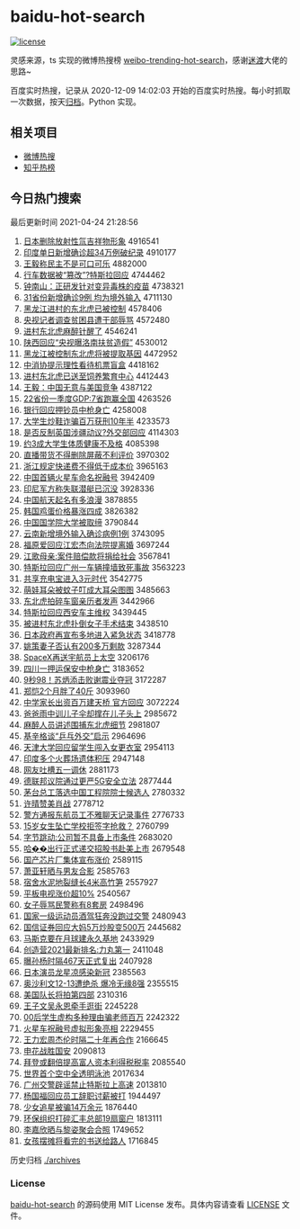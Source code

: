 # baidu-hot-search

[![license](https://img.shields.io/github/license/Arrackisarookie/baidu-hot-search)](https://github.com/Arrackisarookie/baidu-hot-search/blob/master/LICENSE)

灵感来源，ts 实现的微博热搜榜 [weibo-trending-hot-search](https://github.com/justjavac/weibo-trending-hot-search)，感谢[迷渡](https://github.com/justjavac)大佬的思路~

百度实时热搜，记录从 2020-12-09 14:02:03 开始的百度实时热搜。每小时抓取一次数据，按天[归档](./archives)。Python 实现。

## 相关项目
+ [微博热搜](https://github.com/Arrackisarookie/weibo-hot-search)
+ [知乎热榜](https://github.com/Arrackisarookie/zhihu-top-search)

## 今日热门搜索

<!-- Rank Begin -->

最后更新时间 2021-04-24 21:28:56

1. [日本删除放射性氚吉祥物形象](http://www.baidu.com/baidu?cl=3&tn=SE_baiduhomet8_jmjb7mjw&rsv_dl=fyb_top&fr=top1000&wd=%C8%D5%B1%BE%C9%BE%B3%FD%B7%C5%C9%E4%D0%D4%EB%B0%BC%AA%CF%E9%CE%EF%D0%CE%CF%F3) 4916541
1. [印度单日新增确诊超34万例破纪录](http://www.baidu.com/baidu?cl=3&tn=SE_baiduhomet8_jmjb7mjw&rsv_dl=fyb_top&fr=top1000&wd=%D3%A1%B6%C8%B5%A5%C8%D5%D0%C2%D4%F6%C8%B7%D5%EF%B3%AC34%CD%F2%C0%FD%C6%C6%BC%CD%C2%BC) 4910177
1. [王毅称民主不是可口可乐](http://www.baidu.com/baidu?cl=3&tn=SE_baiduhomet8_jmjb7mjw&rsv_dl=fyb_top&fr=top1000&wd=%CD%F5%D2%E3%B3%C6%C3%F1%D6%F7%B2%BB%CA%C7%BF%C9%BF%DA%BF%C9%C0%D6) 4882000
1. [行车数据被“篡改”?特斯拉回应](http://www.baidu.com/baidu?cl=3&tn=SE_baiduhomet8_jmjb7mjw&rsv_dl=fyb_top&fr=top1000&wd=%D0%D0%B3%B5%CA%FD%BE%DD%B1%BB%A1%B0%B4%DB%B8%C4%A1%B1%3F%CC%D8%CB%B9%C0%AD%BB%D8%D3%A6) 4744462
1. [钟南山：正研发针对变异毒株的疫苗](http://www.baidu.com/baidu?cl=3&tn=SE_baiduhomet8_jmjb7mjw&rsv_dl=fyb_top&fr=top1000&wd=%D6%D3%C4%CF%C9%BD%A3%BA%D5%FD%D1%D0%B7%A2%D5%EB%B6%D4%B1%E4%D2%EC%B6%BE%D6%EA%B5%C4%D2%DF%C3%E7) 4738321
1. [31省份新增确诊9例 均为境外输入](http://www.baidu.com/baidu?cl=3&tn=SE_baiduhomet8_jmjb7mjw&rsv_dl=fyb_top&fr=top1000&wd=31%CA%A1%B7%DD%D0%C2%D4%F6%C8%B7%D5%EF9%C0%FD%20%BE%F9%CE%AA%BE%B3%CD%E2%CA%E4%C8%EB) 4711130
1. [黑龙江进村的东北虎已被控制](http://www.baidu.com/baidu?cl=3&tn=SE_baiduhomet8_jmjb7mjw&rsv_dl=fyb_top&fr=top1000&wd=%BA%DA%C1%FA%BD%AD%BD%F8%B4%E5%B5%C4%B6%AB%B1%B1%BB%A2%D2%D1%B1%BB%BF%D8%D6%C6) 4578406
1. [央视记者调查贫困县遭干部辱骂](http://www.baidu.com/baidu?cl=3&tn=SE_baiduhomet8_jmjb7mjw&rsv_dl=fyb_top&fr=top1000&wd=%D1%EB%CA%D3%BC%C7%D5%DF%B5%F7%B2%E9%C6%B6%C0%A7%CF%D8%D4%E2%B8%C9%B2%BF%C8%E8%C2%EE) 4572480
1. [进村东北虎麻醉针醒了](http://www.baidu.com/baidu?cl=3&tn=SE_baiduhomet8_jmjb7mjw&rsv_dl=fyb_top&fr=top1000&wd=%BD%F8%B4%E5%B6%AB%B1%B1%BB%A2%C2%E9%D7%ED%D5%EB%D0%D1%C1%CB) 4546241
1. [陕西回应“央视曝洛南扶贫造假”](http://www.baidu.com/baidu?cl=3&tn=SE_baiduhomet8_jmjb7mjw&rsv_dl=fyb_top&fr=top1000&wd=%C9%C2%CE%F7%BB%D8%D3%A6%A1%B0%D1%EB%CA%D3%C6%D8%C2%E5%C4%CF%B7%F6%C6%B6%D4%EC%BC%D9%A1%B1) 4530012
1. [黑龙江被控制东北虎将被提取基因](http://www.baidu.com/baidu?cl=3&tn=SE_baiduhomet8_jmjb7mjw&rsv_dl=fyb_top&fr=top1000&wd=%BA%DA%C1%FA%BD%AD%B1%BB%BF%D8%D6%C6%B6%AB%B1%B1%BB%A2%BD%AB%B1%BB%CC%E1%C8%A1%BB%F9%D2%F2) 4472952
1. [中消协提示理性看待机票盲盒](http://www.baidu.com/baidu?cl=3&tn=SE_baiduhomet8_jmjb7mjw&rsv_dl=fyb_top&fr=top1000&wd=%D6%D0%CF%FB%D0%AD%CC%E1%CA%BE%C0%ED%D0%D4%BF%B4%B4%FD%BB%FA%C6%B1%C3%A4%BA%D0) 4418162
1. [进村东北虎已送至饲养繁育中心](http://www.baidu.com/baidu?cl=3&tn=SE_baiduhomet8_jmjb7mjw&rsv_dl=fyb_top&fr=top1000&wd=%BD%F8%B4%E5%B6%AB%B1%B1%BB%A2%D2%D1%CB%CD%D6%C1%CB%C7%D1%F8%B7%B1%D3%FD%D6%D0%D0%C4) 4412443
1. [王毅：中国无意与美国竞争](http://www.baidu.com/baidu?cl=3&tn=SE_baiduhomet8_jmjb7mjw&rsv_dl=fyb_top&fr=top1000&wd=%CD%F5%D2%E3%A3%BA%D6%D0%B9%FA%CE%DE%D2%E2%D3%EB%C3%C0%B9%FA%BE%BA%D5%F9) 4387122
1. [22省份一季度GDP:7省跑赢全国](http://www.baidu.com/baidu?cl=3&tn=SE_baiduhomet8_jmjb7mjw&rsv_dl=fyb_top&fr=top1000&wd=22%CA%A1%B7%DD%D2%BB%BC%BE%B6%C8GDP%3A7%CA%A1%C5%DC%D3%AE%C8%AB%B9%FA) 4263526
1. [银行回应押钞员中枪身亡](http://www.baidu.com/baidu?cl=3&tn=SE_baiduhomet8_jmjb7mjw&rsv_dl=fyb_top&fr=top1000&wd=%D2%F8%D0%D0%BB%D8%D3%A6%D1%BA%B3%AE%D4%B1%D6%D0%C7%B9%C9%ED%CD%F6) 4258008
1. [大学生炒鞋诈骗百万获刑10年半](http://www.baidu.com/baidu?cl=3&tn=SE_baiduhomet8_jmjb7mjw&rsv_dl=fyb_top&fr=top1000&wd=%B4%F3%D1%A7%C9%FA%B3%B4%D0%AC%D5%A9%C6%AD%B0%D9%CD%F2%BB%F1%D0%CC10%C4%EA%B0%EB) 4233573
1. [是否反制英国涉疆动议?外交部回应](http://www.baidu.com/baidu?cl=3&tn=SE_baiduhomet8_jmjb7mjw&rsv_dl=fyb_top&fr=top1000&wd=%CA%C7%B7%F1%B7%B4%D6%C6%D3%A2%B9%FA%C9%E6%BD%AE%B6%AF%D2%E9%3F%CD%E2%BD%BB%B2%BF%BB%D8%D3%A6) 4114303
1. [约3成大学生体质健康不及格](http://www.baidu.com/baidu?cl=3&tn=SE_baiduhomet8_jmjb7mjw&rsv_dl=fyb_top&fr=top1000&wd=%D4%BC3%B3%C9%B4%F3%D1%A7%C9%FA%CC%E5%D6%CA%BD%A1%BF%B5%B2%BB%BC%B0%B8%F1) 4085398
1. [直播带货不得删除屏蔽不利评价](http://www.baidu.com/baidu?cl=3&tn=SE_baiduhomet8_jmjb7mjw&rsv_dl=fyb_top&fr=top1000&wd=%D6%B1%B2%A5%B4%F8%BB%F5%B2%BB%B5%C3%C9%BE%B3%FD%C6%C1%B1%CE%B2%BB%C0%FB%C6%C0%BC%DB) 3970302
1. [浙江规定快递费不得低于成本价](http://www.baidu.com/baidu?cl=3&tn=SE_baiduhomet8_jmjb7mjw&rsv_dl=fyb_top&fr=top1000&wd=%D5%E3%BD%AD%B9%E6%B6%A8%BF%EC%B5%DD%B7%D1%B2%BB%B5%C3%B5%CD%D3%DA%B3%C9%B1%BE%BC%DB) 3965163
1. [中国首辆火星车命名祝融号](http://www.baidu.com/baidu?cl=3&tn=SE_baiduhomet8_jmjb7mjw&rsv_dl=fyb_top&fr=top1000&wd=%D6%D0%B9%FA%CA%D7%C1%BE%BB%F0%D0%C7%B3%B5%C3%FC%C3%FB%D7%A3%C8%DA%BA%C5) 3942409
1. [印尼军方称失联潜艇已沉没](http://www.baidu.com/baidu?cl=3&tn=SE_baiduhomet8_jmjb7mjw&rsv_dl=fyb_top&fr=top1000&wd=%D3%A1%C4%E1%BE%FC%B7%BD%B3%C6%CA%A7%C1%AA%C7%B1%CD%A7%D2%D1%B3%C1%C3%BB) 3928336
1. [中国航天起名有多浪漫](http://www.baidu.com/baidu?cl=3&tn=SE_baiduhomet8_jmjb7mjw&rsv_dl=fyb_top&fr=top1000&wd=%D6%D0%B9%FA%BA%BD%CC%EC%C6%F0%C3%FB%D3%D0%B6%E0%C0%CB%C2%FE) 3878855
1. [韩国鸡蛋价格暴涨四成](http://www.baidu.com/baidu?cl=3&tn=SE_baiduhomet8_jmjb7mjw&rsv_dl=fyb_top&fr=top1000&wd=%BA%AB%B9%FA%BC%A6%B5%B0%BC%DB%B8%F1%B1%A9%D5%C7%CB%C4%B3%C9) 3826382
1. [中国国学院大学被取缔](http://www.baidu.com/baidu?cl=3&tn=SE_baiduhomet8_jmjb7mjw&rsv_dl=fyb_top&fr=top1000&wd=%D6%D0%B9%FA%B9%FA%D1%A7%D4%BA%B4%F3%D1%A7%B1%BB%C8%A1%B5%DE) 3790844
1. [云南新增境外输入确诊病例1例](http://www.baidu.com/baidu?cl=3&tn=SE_baiduhomet8_jmjb7mjw&rsv_dl=fyb_top&fr=top1000&wd=%D4%C6%C4%CF%D0%C2%D4%F6%BE%B3%CD%E2%CA%E4%C8%EB%C8%B7%D5%EF%B2%A1%C0%FD1%C0%FD) 3743095
1. [福原爱回应江宏杰向法院提离婚](http://www.baidu.com/baidu?cl=3&tn=SE_baiduhomet8_jmjb7mjw&rsv_dl=fyb_top&fr=top1000&wd=%B8%A3%D4%AD%B0%AE%BB%D8%D3%A6%BD%AD%BA%EA%BD%DC%CF%F2%B7%A8%D4%BA%CC%E1%C0%EB%BB%E9) 3697244
1. [江歌母亲:案件赔偿款将捐给社会](http://www.baidu.com/baidu?cl=3&tn=SE_baiduhomet8_jmjb7mjw&rsv_dl=fyb_top&fr=top1000&wd=%BD%AD%B8%E8%C4%B8%C7%D7%3A%B0%B8%BC%FE%C5%E2%B3%A5%BF%EE%BD%AB%BE%E8%B8%F8%C9%E7%BB%E1) 3567841
1. [特斯拉回应广州一车辆撞墙致死事故](http://www.baidu.com/baidu?cl=3&tn=SE_baiduhomet8_jmjb7mjw&rsv_dl=fyb_top&fr=top1000&wd=%CC%D8%CB%B9%C0%AD%BB%D8%D3%A6%B9%E3%D6%DD%D2%BB%B3%B5%C1%BE%D7%B2%C7%BD%D6%C2%CB%C0%CA%C2%B9%CA) 3563223
1. [共享充电宝进入3元时代](http://www.baidu.com/baidu?cl=3&tn=SE_baiduhomet8_jmjb7mjw&rsv_dl=fyb_top&fr=top1000&wd=%B9%B2%CF%ED%B3%E4%B5%E7%B1%A6%BD%F8%C8%EB3%D4%AA%CA%B1%B4%FA) 3542775
1. [萌娃耳朵被蚊子叮成大耳朵图图](http://www.baidu.com/baidu?cl=3&tn=SE_baiduhomet8_jmjb7mjw&rsv_dl=fyb_top&fr=top1000&wd=%C3%C8%CD%DE%B6%FA%B6%E4%B1%BB%CE%C3%D7%D3%B6%A3%B3%C9%B4%F3%B6%FA%B6%E4%CD%BC%CD%BC) 3485663
1. [东北虎拍碎车窗亲历者发声](http://www.baidu.com/baidu?cl=3&tn=SE_baiduhomet8_jmjb7mjw&rsv_dl=fyb_top&fr=top1000&wd=%B6%AB%B1%B1%BB%A2%C5%C4%CB%E9%B3%B5%B4%B0%C7%D7%C0%FA%D5%DF%B7%A2%C9%F9) 3442966
1. [特斯拉回应西安车主维权](http://www.baidu.com/baidu?cl=3&tn=SE_baiduhomet8_jmjb7mjw&rsv_dl=fyb_top&fr=top1000&wd=%CC%D8%CB%B9%C0%AD%BB%D8%D3%A6%CE%F7%B0%B2%B3%B5%D6%F7%CE%AC%C8%A8) 3439445
1. [被进村东北虎扑倒女子手术结束](http://www.baidu.com/baidu?cl=3&tn=SE_baiduhomet8_jmjb7mjw&rsv_dl=fyb_top&fr=top1000&wd=%B1%BB%BD%F8%B4%E5%B6%AB%B1%B1%BB%A2%C6%CB%B5%B9%C5%AE%D7%D3%CA%D6%CA%F5%BD%E1%CA%F8) 3438510
1. [日本政府再宣布多地进入紧急状态](http://www.baidu.com/baidu?cl=3&tn=SE_baiduhomet8_jmjb7mjw&rsv_dl=fyb_top&fr=top1000&wd=%C8%D5%B1%BE%D5%FE%B8%AE%D4%D9%D0%FB%B2%BC%B6%E0%B5%D8%BD%F8%C8%EB%BD%F4%BC%B1%D7%B4%CC%AC) 3418778
1. [姚策妻子否认有200多万剩款](http://www.baidu.com/baidu?cl=3&tn=SE_baiduhomet8_jmjb7mjw&rsv_dl=fyb_top&fr=top1000&wd=%D2%A6%B2%DF%C6%DE%D7%D3%B7%F1%C8%CF%D3%D0200%B6%E0%CD%F2%CA%A3%BF%EE) 3287344
1. [SpaceX再送宇航员上太空](http://www.baidu.com/baidu?cl=3&tn=SE_baiduhomet8_jmjb7mjw&rsv_dl=fyb_top&fr=top1000&wd=SpaceX%D4%D9%CB%CD%D3%EE%BA%BD%D4%B1%C9%CF%CC%AB%BF%D5) 3206176
1. [四川一押运保安中枪身亡](http://www.baidu.com/baidu?cl=3&tn=SE_baiduhomet8_jmjb7mjw&rsv_dl=fyb_top&fr=top1000&wd=%CB%C4%B4%A8%D2%BB%D1%BA%D4%CB%B1%A3%B0%B2%D6%D0%C7%B9%C9%ED%CD%F6) 3183652
1. [9秒98！苏炳添击败谢震业夺冠](http://www.baidu.com/baidu?cl=3&tn=SE_baiduhomet8_jmjb7mjw&rsv_dl=fyb_top&fr=top1000&wd=9%C3%EB98%A3%A1%CB%D5%B1%FE%CC%ED%BB%F7%B0%DC%D0%BB%D5%F0%D2%B5%B6%E1%B9%DA) 3172287
1. [郑恺2个月胖了40斤](http://www.baidu.com/baidu?cl=3&tn=SE_baiduhomet8_jmjb7mjw&rsv_dl=fyb_top&fr=top1000&wd=%D6%A3%E2%FD2%B8%F6%D4%C2%C5%D6%C1%CB40%BD%EF) 3093960
1. [中学家长出资百万建天桥 官方回应](http://www.baidu.com/baidu?cl=3&tn=SE_baiduhomet8_jmjb7mjw&rsv_dl=fyb_top&fr=top1000&wd=%D6%D0%D1%A7%BC%D2%B3%A4%B3%F6%D7%CA%B0%D9%CD%F2%BD%A8%CC%EC%C7%C5%20%B9%D9%B7%BD%BB%D8%D3%A6) 3072224
1. [爸爸雨中训儿子伞却撑在儿子头上](http://www.baidu.com/baidu?cl=3&tn=SE_baiduhomet8_jmjb7mjw&rsv_dl=fyb_top&fr=top1000&wd=%B0%D6%B0%D6%D3%EA%D6%D0%D1%B5%B6%F9%D7%D3%C9%A1%C8%B4%B3%C5%D4%DA%B6%F9%D7%D3%CD%B7%C9%CF) 2985672
1. [麻醉人员讲述围捕东北虎细节](http://www.baidu.com/baidu?cl=3&tn=SE_baiduhomet8_jmjb7mjw&rsv_dl=fyb_top&fr=top1000&wd=%C2%E9%D7%ED%C8%CB%D4%B1%BD%B2%CA%F6%CE%A7%B2%B6%B6%AB%B1%B1%BB%A2%CF%B8%BD%DA) 2981807
1. [基辛格谈“乒乓外交”启示](http://www.baidu.com/baidu?cl=3&tn=SE_baiduhomet8_jmjb7mjw&rsv_dl=fyb_top&fr=top1000&wd=%BB%F9%D0%C1%B8%F1%CC%B8%A1%B0%C6%B9%C5%D2%CD%E2%BD%BB%A1%B1%C6%F4%CA%BE) 2964696
1. [天津大学回应留学生闯入女更衣室](http://www.baidu.com/baidu?cl=3&tn=SE_baiduhomet8_jmjb7mjw&rsv_dl=fyb_top&fr=top1000&wd=%CC%EC%BD%F2%B4%F3%D1%A7%BB%D8%D3%A6%C1%F4%D1%A7%C9%FA%B4%B3%C8%EB%C5%AE%B8%FC%D2%C2%CA%D2) 2954113
1. [印度多个火葬场遗体积压](http://www.baidu.com/baidu?cl=3&tn=SE_baiduhomet8_jmjb7mjw&rsv_dl=fyb_top&fr=top1000&wd=%D3%A1%B6%C8%B6%E0%B8%F6%BB%F0%D4%E1%B3%A1%D2%C5%CC%E5%BB%FD%D1%B9) 2947148
1. [网友吐槽五一调休](http://www.baidu.com/baidu?cl=3&tn=SE_baiduhomet8_jmjb7mjw&rsv_dl=fyb_top&fr=top1000&wd=%CD%F8%D3%D1%CD%C2%B2%DB%CE%E5%D2%BB%B5%F7%D0%DD) 2881173
1. [德联邦议院通过更严5G安全立法](http://www.baidu.com/baidu?cl=3&tn=SE_baiduhomet8_jmjb7mjw&rsv_dl=fyb_top&fr=top1000&wd=%B5%C2%C1%AA%B0%EE%D2%E9%D4%BA%CD%A8%B9%FD%B8%FC%D1%CF5G%B0%B2%C8%AB%C1%A2%B7%A8) 2877444
1. [茅台总工落选中国工程院院士候选人](http://www.baidu.com/baidu?cl=3&tn=SE_baiduhomet8_jmjb7mjw&rsv_dl=fyb_top&fr=top1000&wd=%C3%A9%CC%A8%D7%DC%B9%A4%C2%E4%D1%A1%D6%D0%B9%FA%B9%A4%B3%CC%D4%BA%D4%BA%CA%BF%BA%F2%D1%A1%C8%CB) 2780332
1. [许晴赞美肖战](http://www.baidu.com/baidu?cl=3&tn=SE_baiduhomet8_jmjb7mjw&rsv_dl=fyb_top&fr=top1000&wd=%D0%ED%C7%E7%D4%DE%C3%C0%D0%A4%D5%BD) 2778712
1. [警方通报东航员工不雅聊天记录事件](http://www.baidu.com/baidu?cl=3&tn=SE_baiduhomet8_jmjb7mjw&rsv_dl=fyb_top&fr=top1000&wd=%BE%AF%B7%BD%CD%A8%B1%A8%B6%AB%BA%BD%D4%B1%B9%A4%B2%BB%D1%C5%C1%C4%CC%EC%BC%C7%C2%BC%CA%C2%BC%FE) 2776733
1. [15岁女生坠亡学校拒签字抢救？](http://www.baidu.com/baidu?cl=3&tn=SE_baiduhomet8_jmjb7mjw&rsv_dl=fyb_top&fr=top1000&wd=15%CB%EA%C5%AE%C9%FA%D7%B9%CD%F6%D1%A7%D0%A3%BE%DC%C7%A9%D7%D6%C7%C0%BE%C8%A3%BF) 2760799
1. [字节跳动:公司暂不具备上市条件](http://www.baidu.com/baidu?cl=3&tn=SE_baiduhomet8_jmjb7mjw&rsv_dl=fyb_top&fr=top1000&wd=%D7%D6%BD%DA%CC%F8%B6%AF%3A%B9%AB%CB%BE%D4%DD%B2%BB%BE%DF%B1%B8%C9%CF%CA%D0%CC%F5%BC%FE) 2683020
1. [哈��出行正式递交招股书赴美上市](http://www.baidu.com/baidu?cl=3&tn=SE_baiduhomet8_jmjb7mjw&rsv_dl=fyb_top&fr=top1000&wd=%B9%FE%86%AA%B3%F6%D0%D0%D5%FD%CA%BD%B5%DD%BD%BB%D5%D0%B9%C9%CA%E9%B8%B0%C3%C0%C9%CF%CA%D0) 2679548
1. [国产芯片厂集体宣布涨价](http://www.baidu.com/baidu?cl=3&tn=SE_baiduhomet8_jmjb7mjw&rsv_dl=fyb_top&fr=top1000&wd=%B9%FA%B2%FA%D0%BE%C6%AC%B3%A7%BC%AF%CC%E5%D0%FB%B2%BC%D5%C7%BC%DB) 2589115
1. [萧亚轩晒与男友合影](http://www.baidu.com/baidu?cl=3&tn=SE_baiduhomet8_jmjb7mjw&rsv_dl=fyb_top&fr=top1000&wd=%CF%F4%D1%C7%D0%F9%C9%B9%D3%EB%C4%D0%D3%D1%BA%CF%D3%B0) 2585763
1. [宿舍水泥地裂缝长4米高竹笋](http://www.baidu.com/baidu?cl=3&tn=SE_baiduhomet8_jmjb7mjw&rsv_dl=fyb_top&fr=top1000&wd=%CB%DE%C9%E1%CB%AE%C4%E0%B5%D8%C1%D1%B7%EC%B3%A44%C3%D7%B8%DF%D6%F1%CB%F1) 2557927
1. [平板电视涨价超10%](http://www.baidu.com/baidu?cl=3&tn=SE_baiduhomet8_jmjb7mjw&rsv_dl=fyb_top&fr=top1000&wd=%C6%BD%B0%E5%B5%E7%CA%D3%D5%C7%BC%DB%B3%AC10%25) 2540567
1. [女子辱骂民警称有8套房](http://www.baidu.com/baidu?cl=3&tn=SE_baiduhomet8_jmjb7mjw&rsv_dl=fyb_top&fr=top1000&wd=%C5%AE%D7%D3%C8%E8%C2%EE%C3%F1%BE%AF%B3%C6%D3%D08%CC%D7%B7%BF) 2498496
1. [国家一级运动员酒驾狂奔没跑过交警](http://www.baidu.com/baidu?cl=3&tn=SE_baiduhomet8_jmjb7mjw&rsv_dl=fyb_top&fr=top1000&wd=%B9%FA%BC%D2%D2%BB%BC%B6%D4%CB%B6%AF%D4%B1%BE%C6%BC%DD%BF%F1%B1%BC%C3%BB%C5%DC%B9%FD%BD%BB%BE%AF) 2480943
1. [国信证券回应大妈5万炒股变500万](http://www.baidu.com/baidu?cl=3&tn=SE_baiduhomet8_jmjb7mjw&rsv_dl=fyb_top&fr=top1000&wd=%B9%FA%D0%C5%D6%A4%C8%AF%BB%D8%D3%A6%B4%F3%C2%E85%CD%F2%B3%B4%B9%C9%B1%E4500%CD%F2) 2445682
1. [马斯克要在月球建永久基地](http://www.baidu.com/baidu?cl=3&tn=SE_baiduhomet8_jmjb7mjw&rsv_dl=fyb_top&fr=top1000&wd=%C2%ED%CB%B9%BF%CB%D2%AA%D4%DA%D4%C2%C7%F2%BD%A8%D3%C0%BE%C3%BB%F9%B5%D8) 2433929
1. [创造营2021最新排名:力丸第一](http://www.baidu.com/baidu?cl=3&tn=SE_baiduhomet8_jmjb7mjw&rsv_dl=fyb_top&fr=top1000&wd=%B4%B4%D4%EC%D3%AA2021%D7%EE%D0%C2%C5%C5%C3%FB%3A%C1%A6%CD%E8%B5%DA%D2%BB) 2411048
1. [曝孙杨时隔467天正式复出](http://www.baidu.com/baidu?cl=3&tn=SE_baiduhomet8_jmjb7mjw&rsv_dl=fyb_top&fr=top1000&wd=%C6%D8%CB%EF%D1%EE%CA%B1%B8%F4467%CC%EC%D5%FD%CA%BD%B8%B4%B3%F6) 2407928
1. [日本演员龙星凉感染新冠](http://www.baidu.com/baidu?cl=3&tn=SE_baiduhomet8_jmjb7mjw&rsv_dl=fyb_top&fr=top1000&wd=%C8%D5%B1%BE%D1%DD%D4%B1%C1%FA%D0%C7%C1%B9%B8%D0%C8%BE%D0%C2%B9%DA) 2385563
1. [奥沙利文12-13遭绝杀 爆冷无缘8强](http://www.baidu.com/baidu?cl=3&tn=SE_baiduhomet8_jmjb7mjw&rsv_dl=fyb_top&fr=top1000&wd=%B0%C2%C9%B3%C0%FB%CE%C412-13%D4%E2%BE%F8%C9%B1%20%B1%AC%C0%E4%CE%DE%D4%B58%C7%BF) 2355515
1. [美国队长将拍第四部](http://www.baidu.com/baidu?cl=3&tn=SE_baiduhomet8_jmjb7mjw&rsv_dl=fyb_top&fr=top1000&wd=%C3%C0%B9%FA%B6%D3%B3%A4%BD%AB%C5%C4%B5%DA%CB%C4%B2%BF) 2310316
1. [王子文吴永恩牵手逛街](http://www.baidu.com/baidu?cl=3&tn=SE_baiduhomet8_jmjb7mjw&rsv_dl=fyb_top&fr=top1000&wd=%CD%F5%D7%D3%CE%C4%CE%E2%D3%C0%B6%F7%C7%A3%CA%D6%B9%E4%BD%D6) 2245228
1. [00后学生虚构多种理由骗老师百万](http://www.baidu.com/baidu?cl=3&tn=SE_baiduhomet8_jmjb7mjw&rsv_dl=fyb_top&fr=top1000&wd=00%BA%F3%D1%A7%C9%FA%D0%E9%B9%B9%B6%E0%D6%D6%C0%ED%D3%C9%C6%AD%C0%CF%CA%A6%B0%D9%CD%F2) 2242322
1. [火星车祝融号虚拟形象亮相](http://www.baidu.com/baidu?cl=3&tn=SE_baiduhomet8_jmjb7mjw&rsv_dl=fyb_top&fr=top1000&wd=%BB%F0%D0%C7%B3%B5%D7%A3%C8%DA%BA%C5%D0%E9%C4%E2%D0%CE%CF%F3%C1%C1%CF%E0) 2229455
1. [王力宏周杰伦时隔二十年再合作](http://www.baidu.com/baidu?cl=3&tn=SE_baiduhomet8_jmjb7mjw&rsv_dl=fyb_top&fr=top1000&wd=%CD%F5%C1%A6%BA%EA%D6%DC%BD%DC%C2%D7%CA%B1%B8%F4%B6%FE%CA%AE%C4%EA%D4%D9%BA%CF%D7%F7) 2166645
1. [申花战胜国安](http://www.baidu.com/baidu?cl=3&tn=SE_baiduhomet8_jmjb7mjw&rsv_dl=fyb_top&fr=top1000&wd=%C9%EA%BB%A8%D5%BD%CA%A4%B9%FA%B0%B2) 2090813
1. [拜登或翻倍提高富人资本利得税税率](http://www.baidu.com/baidu?cl=3&tn=SE_baiduhomet8_jmjb7mjw&rsv_dl=fyb_top&fr=top1000&wd=%B0%DD%B5%C7%BB%F2%B7%AD%B1%B6%CC%E1%B8%DF%B8%BB%C8%CB%D7%CA%B1%BE%C0%FB%B5%C3%CB%B0%CB%B0%C2%CA) 2085540
1. [世界首个空中全透明泳池](http://www.baidu.com/baidu?cl=3&tn=SE_baiduhomet8_jmjb7mjw&rsv_dl=fyb_top&fr=top1000&wd=%CA%C0%BD%E7%CA%D7%B8%F6%BF%D5%D6%D0%C8%AB%CD%B8%C3%F7%D3%BE%B3%D8) 2017634
1. [广州交警辟谣禁止特斯拉上高速](http://www.baidu.com/baidu?cl=3&tn=SE_baiduhomet8_jmjb7mjw&rsv_dl=fyb_top&fr=top1000&wd=%B9%E3%D6%DD%BD%BB%BE%AF%B1%D9%D2%A5%BD%FB%D6%B9%CC%D8%CB%B9%C0%AD%C9%CF%B8%DF%CB%D9) 2013810
1. [杨国福回应员工辞职讨薪被打](http://www.baidu.com/baidu?cl=3&tn=SE_baiduhomet8_jmjb7mjw&rsv_dl=fyb_top&fr=top1000&wd=%D1%EE%B9%FA%B8%A3%BB%D8%D3%A6%D4%B1%B9%A4%B4%C7%D6%B0%CC%D6%D0%BD%B1%BB%B4%F2) 1944497
1. [少女追星被骗14万余元](http://www.baidu.com/baidu?cl=3&tn=SE_baiduhomet8_jmjb7mjw&rsv_dl=fyb_top&fr=top1000&wd=%C9%D9%C5%AE%D7%B7%D0%C7%B1%BB%C6%AD14%CD%F2%D3%E0%D4%AA) 1876440
1. [环保组织打碎汇丰总部19扇窗户](http://www.baidu.com/baidu?cl=3&tn=SE_baiduhomet8_jmjb7mjw&rsv_dl=fyb_top&fr=top1000&wd=%BB%B7%B1%A3%D7%E9%D6%AF%B4%F2%CB%E9%BB%E3%B7%E1%D7%DC%B2%BF19%C9%C8%B4%B0%BB%A7) 1813111
1. [李嘉欣晒与黎姿聚会合照](http://www.baidu.com/baidu?cl=3&tn=SE_baiduhomet8_jmjb7mjw&rsv_dl=fyb_top&fr=top1000&wd=%C0%EE%BC%CE%D0%C0%C9%B9%D3%EB%C0%E8%D7%CB%BE%DB%BB%E1%BA%CF%D5%D5) 1749652
1. [女孩摆摊将看完的书送给路人](http://www.baidu.com/baidu?cl=3&tn=SE_baiduhomet8_jmjb7mjw&rsv_dl=fyb_top&fr=top1000&wd=%C5%AE%BA%A2%B0%DA%CC%AF%BD%AB%BF%B4%CD%EA%B5%C4%CA%E9%CB%CD%B8%F8%C2%B7%C8%CB) 1716845
<!-- Rank End -->

历史归档 [./archives](./archives)

### License

[baidu-hot-search](https://github.com/Arrackisarookie/baidu-hot-search) 的源码使用 MIT License 发布。具体内容请查看 [LICENSE](./LICENSE) 文件。
